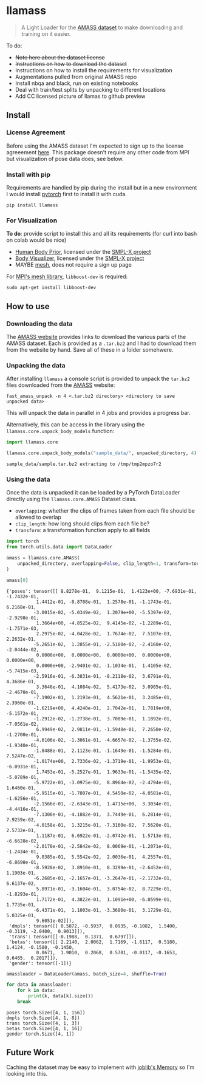 # llamass
> A Light Loader for the [AMASS dataset][amass] to make downloading and training on it easier.


To do:

* ~~Note here about the dataset license~~
* ~~Instructions on how to download the dataset~~
* Instructions on how to install the requirements for visualization
* Augmentations pulled from original AMASS repo
* Install nbqa and black, run on existing notebooks
* Deal with train/test splits by unpacking to different locations
* Add CC licensed picture of llamas to github preview

## Install

### License Agreement

Before using the AMASS dataset I'm expected to sign up to the license agreeement [here][amass]. This package doesn't require any other code from MPI but visualization of pose data does, see below.

### Install with pip

Requirements are handled by pip during the install but in a new environment I would install [pytorch][]
first to install it with cuda.

`pip install llamass`

### For Visualization

**To do**: provide script to install this and all its requirements (for curl into bash on colab would be nice)

* [Human Body Prior][hbp], licensed under the [SMPL-X project][smplx]
* [Body Visualizer][body], licensed under the [SMPL-X project][smplx]
* MAYBE [mesh][], does not require a sign up page

For [MPI's mesh library][mesh], `libboost-dev` is required:

```
sudo apt-get install libboost-dev
```

[hbp]: https://github.com/nghorbani/human_body_prior
[pytorch]: https://pytorch.org/get-started/locally/
[amassrepo]: https://github.com/nghorbani/amass/blob/master/notebooks/01-AMASS_Visualization.ipynb
[body]: https://github.com/nghorbani/body_visualizer
[smplx]: https://smpl-x.is.tue.mpg.de/
[mesh]: https://github.com/MPI-IS/mesh
[amass]: https://amass.is.tue.mpg.de/index.html
[pytables]: https://www.pytables.org/index.html

## How to use

### Downloading the data

The [AMASS website][amass] provides links to download the various parts of the AMASS dataset. Each is provided as a `.tar.bz2` and I had to download them from the website by hand. Save all of these in a folder somehwere.

### Unpacking the data

After installing `llamass` a console script is provided to unpack the `tar.bz2` files downloaded from the [AMASS][] website:

```
fast_amass_unpack -n 4 <.tar.bz2 directory> <directory to save unpacked data>
```

This will unpack the data in parallel in 4 jobs and provides a progress bar.

Alternatively, this can be access in the library using the `llamass.core.unpack_body_models` function:

[amass]: https://amass.is.tue.mpg.de/index.html

```python
import llamass.core

llamass.core.unpack_body_models("sample_data/", unpacked_directory, 4)
```

    sample_data/sample.tar.bz2 extracting to /tmp/tmp2mpzo7r2


### Using the data

Once the data is unpacked it can be loaded by a PyTorch DataLoader directly using the `llamass.core.AMASS` Dataset class.

* `overlapping`: whether the clips of frames taken from each file should be allowed to overlap
* `clip_length`: how long should clips from each file be?
* `transform`: a transformation function apply to all fields

```python
import torch
from torch.utils.data import DataLoader

amass = llamass.core.AMASS(
    unpacked_directory, overlapping=False, clip_length=1, transform=torch.tensor
)
```

```python
amass[0]
```




    {'poses': tensor([[ 8.8278e-01,  9.1215e-01,  1.4123e+00, -7.6931e-01, -1.7432e-01,
               1.4412e-01, -8.8708e-01,  1.2578e-01, -1.1743e-01,  6.2168e-01,
              -3.0015e-02, -5.0349e-02,  1.2079e+00, -5.5397e-02, -2.9298e-01,
               1.3664e+00, -4.8525e-02,  9.4145e-02, -1.2289e-01, -1.7571e-03,
               2.2975e-02, -4.0428e-02,  1.7674e-02,  7.5107e-03,  2.2632e-01,
              -5.2651e-02,  1.2855e-01, -2.5180e-02, -2.4160e-02, -2.0444e-02,
               0.0000e+00,  0.0000e+00,  0.0000e+00,  0.0000e+00,  0.0000e+00,
               0.0000e+00, -2.9401e-02, -1.1034e-01,  1.4105e-02, -5.7415e-03,
              -2.5916e-01, -6.3831e-01, -8.2118e-02,  3.6791e-01,  4.3686e-01,
               3.3646e-01,  4.1084e-02,  5.4173e-02,  3.0905e-01, -2.4670e-01,
              -7.1902e-01,  1.2193e-01,  4.5621e-01,  3.2485e-01,  2.3960e-01,
              -1.6219e+00,  4.4240e-01,  2.7042e-01,  1.7819e+00, -5.1572e-01,
              -1.2912e-02, -1.2738e-01,  3.7089e-01,  1.1892e-01, -7.0561e-02,
               6.9949e-02,  2.9811e-01, -1.5940e-01,  7.2650e-02, -1.2700e-01,
              -4.6106e-02, -1.3061e-01, -4.6657e-02, -1.3755e-02, -1.9340e-01,
              -1.8488e-01,  2.1123e-01, -1.1649e-01, -1.5284e-01,  7.5247e-02,
              -1.0174e+00,  2.7336e-02, -1.3719e-01, -1.9953e-01, -6.0931e-01,
               1.7453e-01, -5.2527e-01,  1.9633e-01, -1.5435e-02, -5.0789e-01,
              -5.9722e-01, -3.0975e-02,  8.8964e-02, -2.4794e-01,  1.6460e-01,
              -5.9515e-01, -1.7807e-01,  4.5450e-02, -4.0581e-01, -1.6256e-01,
              -2.1566e-01, -2.6343e-01,  1.4715e+00,  3.3034e-01, -4.4416e-01,
              -7.1300e-01, -4.1882e-01,  3.7449e-01,  6.2814e-01,  7.9259e-02,
              -4.0158e-01,  1.3215e-01, -7.3160e-02,  7.5620e-01,  2.5732e-01,
               1.1187e-01,  6.6922e-01, -2.0742e-01,  1.5713e-01, -6.6628e-02,
              -2.0170e-01, -2.5842e-02,  8.0069e-01, -1.2071e-01, -1.2434e-01,
               9.0385e-01,  5.5542e-02,  2.0036e-01,  4.2557e-01, -6.8690e-01,
              -8.5928e-02,  3.8910e-01,  8.3299e-01, -2.6452e-01,  1.1903e-01,
              -6.2685e-01, -2.1657e-01, -3.2647e-01, -2.1732e-01,  6.6137e-02,
               5.8971e-01, -3.1604e-01,  3.0754e-02,  8.7229e-01, -1.8293e-01,
               1.7172e-01,  4.3822e-01,  1.1091e+00, -6.0599e-01,  1.7735e-01,
              -6.4371e-01,  1.1003e-01, -3.3680e-01,  3.1729e-01,  5.0325e-01,
               9.6051e-02]]),
     'dmpls': tensor([[ 0.5872, -0.5937,  0.0935, -0.1082,  1.5400, -0.3119, -2.0400,  0.9013]]),
     'trans': tensor([[-0.1988,  0.1371,  0.6797]]),
     'betas': tensor([[ 2.2140,  2.0062,  1.7169, -1.6117,  0.5180,  1.4124, -0.1580, -0.1450,
               0.0671,  1.9010,  0.2068,  0.5701, -0.0117, -0.1653,  0.6465,  0.2017]]),
     'gender': tensor([-1])}



```python
amassloader = DataLoader(amass, batch_size=4, shuffle=True)

for data in amassloader:
    for k in data:
        print(k, data[k].size())
    break
```

    poses torch.Size([4, 1, 156])
    dmpls torch.Size([4, 1, 8])
    trans torch.Size([4, 1, 3])
    betas torch.Size([4, 1, 16])
    gender torch.Size([4, 1])


## Future Work

Caching the dataset may be easy to implement with [joblib's Memory][memory] so I'm looking into this.

[memory]: https://joblib.readthedocs.io/en/latest/generated/joblib.Memory.html
